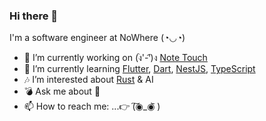 ### Hi there 👋

I'm a software engineer at NoWhere (◔◡◔)

- 🔭 I’m currently working on (ง︡'-'︠)ง [Note Touch](https://github.com/magician20/note_touch)
- 🌱 I’m currently learning [Flutter](https://flutter.dev/), [Dart](https://dart.dev/), [NestJS](https://nestjs.com/), [TypeScript](https://www.typescriptlang.org/)
- 🎶 I’m interested about [Rust](https://www.rust-lang.org//) & AI
- 💣 Ask me about 🤔
- 📫 How to reach me: ...👉 (͠◉_◉᷅ )


